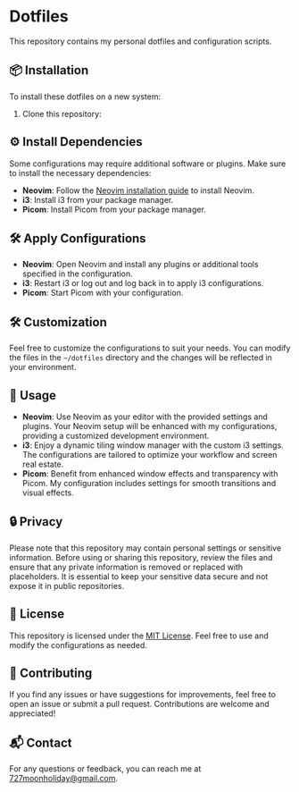 # Dotfiles

This repository contains my personal dotfiles and configuration scripts.

## 📦 Installation

To install these dotfiles on a new system:

1. Clone this repository:

## ⚙️ Install Dependencies

Some configurations may require additional software or plugins. Make sure to install the necessary dependencies:
- **Neovim**: Follow the [Neovim installation guide](https://neovim.io/) to install Neovim.
- **i3**: Install i3 from your package manager.
- **Picom**: Install Picom from your package manager.

## 🛠️ Apply Configurations

- **Neovim**: Open Neovim and install any plugins or additional tools specified in the configuration.
- **i3**: Restart i3 or log out and log back in to apply i3 configurations.
- **Picom**: Start Picom with your configuration.

## 🛠️ Customization

Feel free to customize the configurations to suit your needs. You can modify the files in the `~/dotfiles` directory and the changes will be reflected in your environment.

## 🚀 Usage

- **Neovim**: Use Neovim as your editor with the provided settings and plugins. Your Neovim setup will be enhanced with my configurations, providing a customized development environment.
- **i3**: Enjoy a dynamic tiling window manager with the custom i3 settings. The configurations are tailored to optimize your workflow and screen real estate.
- **Picom**: Benefit from enhanced window effects and transparency with Picom. My configuration includes settings for smooth transitions and visual effects.

## 🔒 Privacy

Please note that this repository may contain personal settings or sensitive information. Before using or sharing this repository, review the files and ensure that any private information is removed or replaced with placeholders. It is essential to keep your sensitive data secure and not expose it in public repositories.

## 📝 License

This repository is licensed under the [MIT License](LICENSE). Feel free to use and modify the configurations as needed.

## 🤝 Contributing

If you find any issues or have suggestions for improvements, feel free to open an issue or submit a pull request. Contributions are welcome and appreciated!

## 📬 Contact

For any questions or feedback, you can reach me at [727moonholiday@gmail.com](mailto:727moonholiday@gmail.com).
